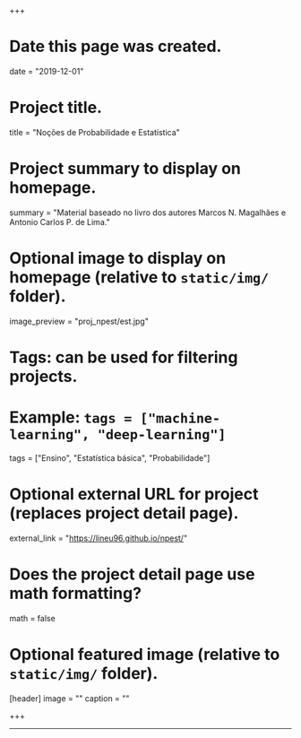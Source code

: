 +++
# Date this page was created.
date = "2019-12-01"

# Project title.
title = "Noções de Probabilidade e Estatística"

# Project summary to display on homepage.
summary = "Material baseado no livro dos autores Marcos N. Magalhães e Antonio Carlos P. de Lima."

# Optional image to display on homepage (relative to `static/img/` folder).
image_preview = "proj_npest/est.jpg"

# Tags: can be used for filtering projects.
# Example: `tags = ["machine-learning", "deep-learning"]`
tags = ["Ensino", "Estatística básica", "Probabilidade"]

# Optional external URL for project (replaces project detail page).
external_link = "https://lineu96.github.io/npest/"

# Does the project detail page use math formatting?
math = false

# Optional featured image (relative to `static/img/` folder).
[header]
image = ""
caption = ""

+++

---
